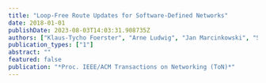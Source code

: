 ```yaml
---
title: "Loop-Free Route Updates for Software-Defined Networks"
date: 2018-01-01
publishDate: 2023-08-03T14:03:31.908735Z
authors: ["Klaus-Tycho Foerster", "Arne Ludwig", "Jan Marcinkowski", "Stefan Schmid"]
publication_types: ["1"]
abstract: ""
featured: false
publication: "*Proc. IEEE/ACM Transactions on Networking (ToN)*"
---
```


